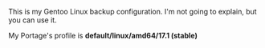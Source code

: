 This is my Gentoo Linux backup configuration. I'm not going to explain, but you can use it.

My Portage's profile is **default/linux/amd64/17.1 (stable)**
